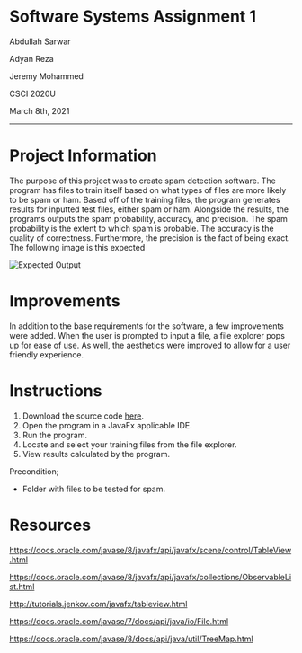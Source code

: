 # **Software Systems Assignment 1**
Abdullah Sarwar

Adyan Reza

Jeremy Mohammed

CSCI 2020U

March 8th, 2021

---

**Project Information**
=====================

The purpose of this project was to create spam detection software. The program has files to train itself based on what types of files are more likely to be spam or
ham. Based off of the training files, the program generates results for inputted test files, either spam or ham. Alongside the results, the programs outputs the 
spam probability, accuracy, and precision. The spam probability is the extent to which spam is probable. The accuracy is the quality of correctness. Furthermore,
the precision is the fact of being exact.  The following image is this expected

![Expected Output](https://user-images.githubusercontent.com/59875684/110400556-d172ea00-8045-11eb-9745-0f7490f55e2c.png)

**Improvements**
=====================

In addition to the base requirements for the software, a few improvements were added. When the user is prompted to input a file, a file explorer pops up for ease 
of use. As well, the aesthetics were improved to allow for a user friendly experience.

**Instructions**
=====================

1. Download the source code [here](https://github.com/Abdullahsrwr/assignment1_CSCI2020U).
2. Open the program in a JavaFx applicable IDE.
3. Run the program.
4. Locate and select your training files from the file explorer.
5. View results calculated by the program. 

Precondition;
* Folder with files to be tested for spam.

**Resources**
=====================

https://docs.oracle.com/javase/8/javafx/api/javafx/scene/control/TableView.html

https://docs.oracle.com/javase/8/javafx/api/javafx/collections/ObservableList.html

http://tutorials.jenkov.com/javafx/tableview.html

https://docs.oracle.com/javase/7/docs/api/java/io/File.html

https://docs.oracle.com/javase/8/docs/api/java/util/TreeMap.html
